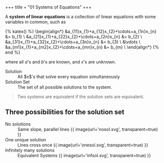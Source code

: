 +++
title = "01 Systems of Equations"
+++

A **system of linear equations** is a collection of linear equations with some variables in common, such as

{% katex() %}
\begin{align*}
&a_{11}x_{1}+a_{12}x_{2}+\cdots+a_{1n}x_{n} &= b_{1} \\
&a_{21}x_{1}+a_{22}x_{2}+\cdots+a_{2n}x_{n} &= b_{2} \\
&a_{31}x_{1}+a_{32}x_{2}+\cdots+a_{3n}x_{n} &= b_{3} \\
&\vdots \\
&a_{m1}x_{1}+a_{m2}x_{2}+\cdots+a_{mn}x_{n} &= b_{m} \\
\end{align*}
{% end %}

where all $a$'s and $b$'s are known, and $x$'s are unknown.

<dl>
<dt>Solution</dt><dd>All $x$'s that solve every equation simultaneously</dd>
<dt>Solution Set</dt><dd>The set of all possible solutions to the system.</dd>
</dl>

> Two systems are equivalent if the solution sets are equivalent.

## Three possibilities for the solution set

<dl>
<dt>No solutions</dt>
<dd>
Same slope, parallel lines
{{ image(url='nosol.svg', transparent=true) }}
</dd>
<dt>One unique solution</dt>
<dd>
Lines cross once
{{ image(url='onesol.svg', transparent=true) }}
</dd>
<dt>Infinitely many solutions</dt>
<dd>
Equivalent Systems
{{ image(url='infsol.svg', transparent=true) }}
</dd>
